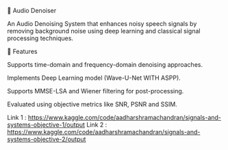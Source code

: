 🎵 Audio Denoiser

An Audio Denoising System that enhances noisy speech signals by removing background noise using deep learning and classical signal processing techniques.

🚀 Features

Supports time-domain and frequency-domain denoising approaches.

Implements Deep Learning model (Wave-U-Net WITH ASPP).

Supports MMSE-LSA and Wiener filtering for post-processing.

Evaluated using objective metrics like SNR, PSNR and SSIM.

Link 1 : https://www.kaggle.com/code/aadharshramachandran/signals-and-systems-objective-1/output
Link 2 : https://www.kaggle.com/code/aadharshramachandran/signals-and-systems-objective-2/output
